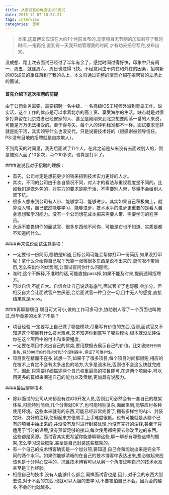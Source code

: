 ```yaml
---
title: 从面试官的角度谈iOS面试
date: 2015-12-07 18:57:21
tags: interview
categories: 思考
---
```

> 本来,这篇博文应该在大约1个月前发布的,无奈项目无节制的加班剥夺了我的时间,一拖再拖,直到有一天我开始管理我的时间,才有功夫把它写完,发布出来。 

没成想、距上次去面试已经过了半年有余了，感觉时间过得好快，印象中只有周一、周五，就连周六、周日也过得飞快。不经意间由于内在和外在的因素，招聘新的iOS成员的重任落到了我的头上。本文将通过完整的情景介绍在招聘官的立场上的面试。

#### 首先介绍下这次招聘的前提
由于公司业务需要，需要招聘一名中级、一名高级iOS工程师外派到青岛工作。说实话，这个工作的优点是可以拿着北京的高工资、享受海尔的生活。缺点就是对很多打算留在北京或者已经安家的人、甚至是刚刚来到北京想要闯荡一番的人来说，可能是万万无法接受的。至于得与失，每个人的评判标准都不一样。面试要求无非就是能干活，其实领导什么也没交代，只是说要技术好的（很感谢被领导信任。PS:没有目地的招聘就是自欺欺人）。

不到两天的时间里，我先后面试了11个人，在此之前是从来没有去面过别人的，倒是被别人面了10多次，两个10多次，也算是打平了。

####说说我对于招聘的理解：
* 首先，公司肯定是想花更少的钱来招到技术实力更好的人才。
* 其次，不同的公司由于各自情况不同，对人才的看法与重视程度是不同的，比如我们是做外包的，对实力的要求是能干活，不需要别人带，尽量不会给别人留下坑。
* 很多人想来到公司有人带、能够学习、能够进步。其实如果自己积极向上，就算没人带，自己依然能够学习、能够进步，技术水平的进步更重要的是看人自身思想和学习能力。没有一个公司想花成本招来需要人带、需要学习的程序员。
* 永远不要畏惧你的面试官、很多东西他不问你，可能是它也不知道、实质是都不知道问什么。

####再来说说面试注意事项：
* 一定要带一份简历,哪怕是知道,目标公司可能会帮你打印一份简历,如果没打印呢！拿什么介绍你自己呢？光靠一张嘴很多东西是说不出来的,更何况不带简历,怎么突出你的优势呢,让面试官问你什么问题呢。
* 准时,这个不解释,不准时的话,可能直接pass掉,如果不能及时来,提前通知招聘方。
* 可以自信,不能自大。自信会让自己说话有底气,面试官听了也舒服,会加分。但相反自大会让面试官产生厌恶,会给面试官一种目空一切,目中无人的感觉,直接结果就是pass。


####再聊聊项目
项目可大可小,做的工作可多可少,协助别人写了一个页面也叫做过,但毕竟差的太多了不是？
* 项目经验,一定要写上自己做了哪些模块,尽量写有价值的东西,否则,面试官又不知道这个项目有什么技术难点,又不知道你到底写了哪些模块,根本就没法评估你在这个项目中的付出和重要程度。
* 一定要在项目中突出自己的优势,要用数据去展示自己的价值。比如说`进行代码重构,将3000行的代码拆分到3个控制器中,保证了可维护性`。
* 项目贵在精而不在多,试想一下,如果干了很多项目,每个项目时间都很短,相应的在技术上肯定不会有太多出色的地方,大多是流水账,否则也不会这么快就完成了。因此,只需要详细描述两个自己权重最高的项目即可,在这两个项目中,可以用更多的篇幅来阐述自己的能力以及贡献,更加具有说服力。

####最后聊聊技术
* 除非面试的公司从来都没有过iOS开发人员,否则公司必然会有一套自己的框架体系,可能特别简单,几个分类就OK了,也可能特别复杂,面面俱到,能够应付各种使用环境。这些本来就有的东西,可能已经非常完善了,拥有多样性的Api、封装完好、良好的注释,使用起来方便顺手,上手难度很低。也有可能就是从哪个已有的项目中抽出来的,并没没有及时进行封装处理,也没有完好的注释,甚至于只适用于当时的语境,没有预留足够的接口,每次使用都需要去修改里边的东西。这些都是资源。面试官其实更希望你能够聊聊这些,聊一聊都有哪些这样的框架,怎么学习这些框架,甚至是自己封装这些框架的。
* 有一个自己的技术博客确实是一个加分项,要知道,自己会和能说出来是完全不同的两个水平。如果你能够清晰的在自己的技术博客中表达出来,想必做起来应该也是十分得心应手的。况且技术博客可以从另一个角度证明自己的技术水准甚至是工作经验。
* 相信自己的技术,没有人能够什么都会,同样面试官也是,因此,对于会的东西大胆去说,对于不会的东西,也就可以大胆的去学习,不要害怕自己不会。因为会的越多,不会的也就越多。


